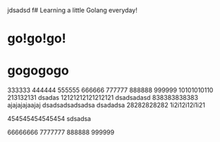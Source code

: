 jdsadsd f# Learning a little Golang everyday!
# go!go!go!
# gogogogo
333333
444444
555555
666666
777777
888888
999999
10101010110
213132131
dsadas
12121212121212121
dsadsadasd
838383838383
ajajajajaajaj
dsadsadsadsadsa
dsadadsa
28282828282
1i2i12i12i1i21

454545454545454
sdsadsa   

66666666
        7777777
888888
999999
